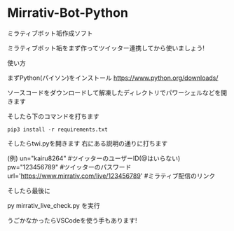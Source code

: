 # Mirrativ-Bot-Python
ミラティブボット垢作成ソフト

ミラティブボット垢をまず作ってツイッター連携してから使いましょう!


使い方

まずPython(パイソン)をインストール https://www.python.org/downloads/


ソースコードをダウンロードして解凍したディレクトリでパワーシェルなどを開きます

そしたら下のコマンドを打ちます
```
pip3 install -r requirements.txt
```
そしたらtwi.pyを開きます
右にある説明の通りに打ちます

(例)
un="kairu8264" #ツイッターのユーザーID(@はいらない)
pw="123456789"   #ツイッターのパスワード
url='https://www.mirrativ.com/live/123456789'  #ミラティブ配信のリンク

そしたら最後に

py mirrativ_live_check.py
を実行

うごかなかったらVSCodeを使う手もあります!
